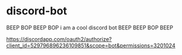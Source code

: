 # discord-bot
BEEP BOP BEEP BOP i am a cool discord bot BEEP BEEP BOP BEEP

https://discordapp.com/oauth2/authorize?client_id=529796896236109851&scope=bot&permissions=3201024